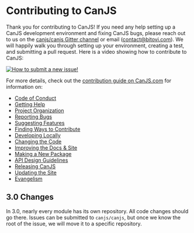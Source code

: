 # Contributing to CanJS

Thank you for contributing to CanJS!  If you need any help setting up a CanJS development environment and fixing CanJS bugs, please reach out to us on the [canjs/canjs Gitter channel](https://gitter.im/canjs/canjs) or email (contact@bitovi.com).  We will happily walk you through setting up your environment, creating a test, and submitting a pull request. Here is a video showing how to contribute to CanJS:

[![How to submit a new issue!](https://img.youtube.com/vi/PRuueWqnpIw/0.jpg)](https://www.youtube.com/watch?v=PRuueWqnpIw)

For more details, check out the [contribution guide on CanJS.com](https://canjs.com/doc/guides/contribute.html) for information on:

- [Code of Conduct](https://canjs.com/doc/guides/contribute.html#CodeofConduct)
- [Getting Help](https://canjs.com/doc/guides/contribute.html#GettingHelp)
- [Project Organization](https://canjs.com/doc/guides/contributing/project-organization.html)
- [Reporting Bugs](https://canjs.com/doc/guides/contributing/bug-report.html)
- [Suggesting Features](https://canjs.com/doc/guides/contributing/feature-suggestion.html)
- [Finding Ways to Contribute](https://canjs.com/doc/guides/contributing/finding-ways-to-contribute.html)
- [Developing Locally](https://canjs.com/doc/guides/contributing/developing-locally.html)
- [Changing the Code](https://canjs.com/doc/guides/contributing/code.html)
- [Improving the Docs & Site](https://canjs.com/doc/guides/contributing/documentation.html)
- [Making a New Package](https://canjs.com/doc/guides/contributing/adding-ecosystem-modules.html)
- [API Design Guidelines](https://canjs.com/doc/guides/contributing/api-design-guidelines.html)
- [Releasing CanJS](https://canjs.com/doc/guides/contributing/releases.html)
- [Updating the Site](https://canjs.com/doc/guides/contributing/updating-the-site.html)
- [Evangelism](https://canjs.com/doc/guides/contributing/evangelism.html)

## 3.0 Changes

In 3.0, nearly every module has its own repository.  All code changes should go there.  Issues can be submitted to `canjs/canjs`, but once we know the root of the issue, we will move it to a specific repository.  
